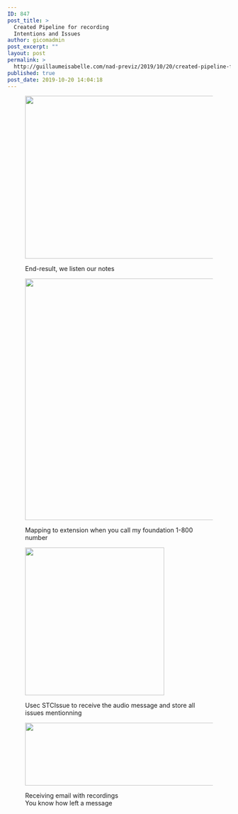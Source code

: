 ```yaml
---
ID: 847
post_title: >
  Created Pipeline for recording
  Intentions and Issues
author: gicomadmin
post_excerpt: ""
layout: post
permalink: >
  http://guillaumeisabelle.com/nad-previz/2019/10/20/created-pipeline-for-recording-intentions-and-issues/
published: true
post_date: 2019-10-20 14:04:18
---
```

<!-- wp:block-lab/stc-vision-block {"vision":"Audionote accessible in almost every context we have"} /-->

<!-- wp:block-lab/stc-vision-block {"vision":"Assistant transcribe notes we left as Issue or Intentions"} /-->

<!-- wp:image {"id":851,"width":663,"height":368} --><figure class="wp-block-image is-resized">

<img src="http://guillaumeisabelle.com/nad-previz/wp-content/uploads/sites/19/2019/10/image-53-1024x569.png" alt="" class="wp-image-851" width="663" height="368" /><figcaption>End-result, we listen our notes</figcaption></figure> <!-- /wp:image -->

<!-- wp:image {"id":849,"width":570,"height":546} --><figure class="wp-block-image is-resized">

<img src="http://guillaumeisabelle.com/nad-previz/wp-content/uploads/sites/19/2019/10/image-51-1024x982.png" alt="" class="wp-image-849" width="570" height="546" /><figcaption>Mapping to extension when you call my foundation 1-800 number</figcaption></figure> <!-- /wp:image -->

<!-- wp:image {"id":848,"width":314,"height":334} --><figure class="wp-block-image is-resized">

<img src="http://guillaumeisabelle.com/nad-previz/wp-content/uploads/sites/19/2019/10/image-50.png" alt="" class="wp-image-848" width="314" height="334" /><figcaption>Usec STCIssue to receive the audio message and store all issues mentionning</figcaption></figure> <!-- /wp:image -->

<!-- wp:image {"id":850,"width":794,"height":142} --><figure class="wp-block-image is-resized">

<img src="http://guillaumeisabelle.com/nad-previz/wp-content/uploads/sites/19/2019/10/image-52-1024x183.png" alt="" class="wp-image-850" width="794" height="142" /><figcaption>Receiving email with recordings   
You know how left a message</figcaption></figure> <!-- /wp:image -->